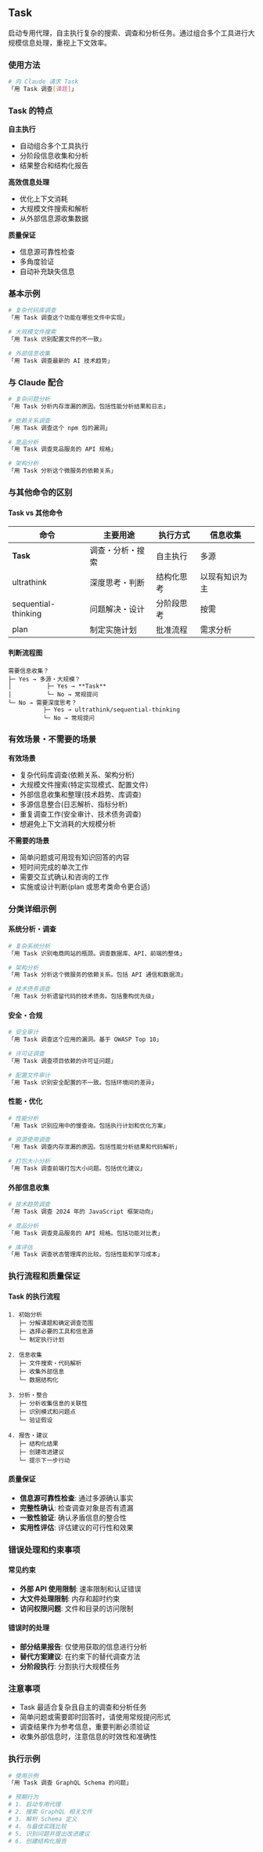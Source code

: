 ## Task

启动专用代理，自主执行复杂的搜索、调查和分析任务。通过组合多个工具进行大规模信息处理，重视上下文效率。

### 使用方法

```bash
# 向 Claude 请求 Task
「用 Task 调查[课题]」
```

### Task 的特点

**自主执行**

- 自动组合多个工具执行
- 分阶段信息收集和分析
- 结果整合和结构化报告

**高效信息处理**

- 优化上下文消耗
- 大规模文件搜索和解析
- 从外部信息源收集数据

**质量保证**

- 信息源可靠性检查
- 多角度验证
- 自动补充缺失信息

### 基本示例

```bash
# 复杂代码库调查
「用 Task 调查这个功能在哪些文件中实现」

# 大规模文件搜索
「用 Task 识别配置文件的不一致」

# 外部信息收集
「用 Task 调查最新的 AI 技术趋势」
```

### 与 Claude 配合

```bash
# 复杂问题分析
「用 Task 分析内存泄漏的原因。包括性能分析结果和日志」

# 依赖关系调查
「用 Task 调查这个 npm 包的漏洞」

# 竞品分析
「用 Task 调查竞品服务的 API 规格」

# 架构分析
「用 Task 分析这个微服务的依赖关系」
```

### 与其他命令的区别

#### Task vs 其他命令

| 命令 | 主要用途 | 执行方式 | 信息收集 |
|---------|---------|----------|----------|
| **Task** | 调查・分析・搜索 | 自主执行 | 多源 |
| ultrathink | 深度思考・判断 | 结构化思考 | 以现有知识为主 |
| sequential-thinking | 问题解决・设计 | 分阶段思考 | 按需 |
| plan | 制定实施计划 | 批准流程 | 需求分析 |

#### 判断流程图

```
需要信息收集？
├─ Yes → 多源・大规模？
│          ├─ Yes → **Task**
│          └─ No → 常规提问
└─ No → 需要深度思考？
          ├─ Yes → ultrathink/sequential-thinking
          └─ No → 常规提问
```

### 有效场景・不需要的场景

**有效场景**

- 复杂代码库调查(依赖关系、架构分析)
- 大规模文件搜索(特定实现模式、配置文件)
- 外部信息收集和整理(技术趋势、库调查)
- 多源信息整合(日志解析、指标分析)
- 重复调查工作(安全审计、技术债务调查)
- 想避免上下文消耗的大规模分析

**不需要的场景**

- 简单问题或可用现有知识回答的内容
- 短时间完成的单次工作
- 需要交互式确认和咨询的工作
- 实施或设计判断(plan 或思考类命令更合适)

### 分类详细示例

#### 系统分析・调查

```bash
# 复杂系统分析
「用 Task 识别电商网站的瓶颈。调查数据库、API、前端的整体」

# 架构分析
「用 Task 分析这个微服务的依赖关系。包括 API 通信和数据流」

# 技术债务调查
「用 Task 分析遗留代码的技术债务。包括重构优先级」
```

#### 安全・合规

```bash
# 安全审计
「用 Task 调查这个应用的漏洞。基于 OWASP Top 10」

# 许可证调查
「用 Task 调查项目依赖的许可证问题」

# 配置文件审计
「用 Task 识别安全配置的不一致。包括环境间的差异」
```

#### 性能・优化

```bash
# 性能分析
「用 Task 识别应用中的慢查询。包括执行计划和优化方案」

# 资源使用调查
「用 Task 调查内存泄漏的原因。包括性能分析结果和代码解析」

# 打包大小分析
「用 Task 调查前端打包大小问题。包括优化建议」
```

#### 外部信息收集

```bash
# 技术趋势调查
「用 Task 调查 2024 年的 JavaScript 框架动向」

# 竞品分析
「用 Task 调查竞品服务的 API 规格。包括功能对比表」

# 库评估
「用 Task 调查状态管理库的比较。包括性能和学习成本」
```

### 执行流程和质量保证

#### Task 的执行流程

```
1. 初始分析
   ├─ 分解课题和确定调查范围
   ├─ 选择必要的工具和信息源
   └─ 制定执行计划

2. 信息收集
   ├─ 文件搜索・代码解析
   ├─ 收集外部信息
   └─ 数据结构化

3. 分析・整合
   ├─ 分析收集信息的关联性
   ├─ 识别模式和问题点
   └─ 验证假设

4. 报告・建议
   ├─ 结构化结果
   ├─ 创建改进建议
   └─ 提示下一步行动
```

#### 质量保证

- **信息源可靠性检查**: 通过多源确认事实
- **完整性确认**: 检查调查对象是否有遗漏
- **一致性验证**: 确认矛盾信息的整合性
- **实用性评估**: 评估建议的可行性和效果

### 错误处理和约束事项

#### 常见约束

- **外部 API 使用限制**: 速率限制和认证错误
- **大文件处理限制**: 内存和超时约束
- **访问权限问题**: 文件和目录的访问限制

#### 错误时的处理

- **部分结果报告**: 仅使用获取的信息进行分析
- **替代方案建议**: 在约束下的替代调查方法
- **分阶段执行**: 分割执行大规模任务

### 注意事项

- Task 最适合复杂且自主的调查和分析任务
- 简单问题或需要即时回答时，请使用常规提问形式
- 调查结果作为参考信息，重要判断必须验证
- 收集外部信息时，注意信息的时效性和准确性

### 执行示例

```bash
# 使用示例
「用 Task 调查 GraphQL Schema 的问题」

# 预期行为
# 1. 启动专用代理
# 2. 搜索 GraphQL 相关文件
# 3. 解析 Schema 定义
# 4. 与最佳实践比较
# 5. 识别问题并提出改进建议
# 6. 创建结构化报告
```
